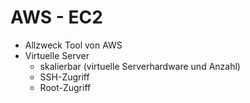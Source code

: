 # AWS - EC2

- Allzweck Tool von AWS
- Virtuelle Server
  + skalierbar (virtuelle Serverhardware und Anzahl)
  + SSH-Zugriff
  + Root-Zugriff

